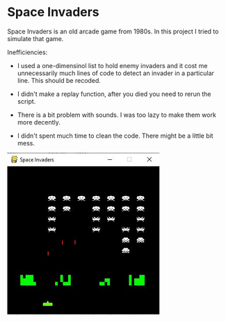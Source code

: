 # Space Invaders

Space Invaders is an old arcade game from 1980s. In this project I tried to simulate that game.

Inefficiencies:

- I used a one-dimensinol list to hold enemy invaders and it cost me unnecessarily much lines of code to detect an invader in a particular line. This should be recoded.

- I didn't make a replay function, after you died you need to rerun the script.

- There is a bit problem with sounds. I was too lazy to make them work more decently.

- I didn't spent much time to clean the code. There might be a little bit mess.


![](Assets/README/SpaceInvaders.JPG)
